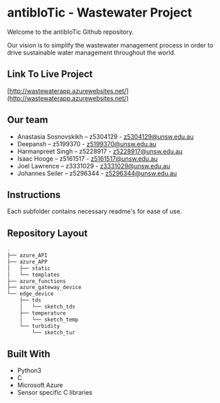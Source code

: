 # antibIoTic - Wastewater Project

Welcome to the antibIoTic Github repository.

Our vision is to simplify the wastewater management process in order to drive sustainable water management throughout the world.

## Link To Live Project
[http://wastewaterapp.azurewebsites.net/](http://wastewaterapp.azurewebsites.net/)


## Our team
- Anastasia Sosnovskikh – z5304129 - z5304129@unsw.edu.au
- Deepansh – z5199370 - z5199370@unsw.edu.au
- Harmanpreet Singh – z5228917 - z5228917@unsw.edu.au
- Isaac Hooge – z5161517 - z5161517@unsw.edu.au
- Joel Lawrence – z3331029 - z3331029@unsw.edu.au
- Johannes Seiler – z5296344 - z5296344@unsw.edu.au

## Instructions
Each subfolder contains necessary readme's for ease of use.

## Repository Layout
```bash
.
├── azure_API
├── azure_APP
│   ├── static
│   └── templates
├── azure_functions
├── azure_gateway_device
└── edge_device
    ├── tds
    │   └── sketch_tds
    ├── temperature
    │   └── sketch_temp
    └── turbidity
        └── sketch_tur
```
## Built With
* Python3
* C
* Microsoft Azure
* Sensor specific C libraries
